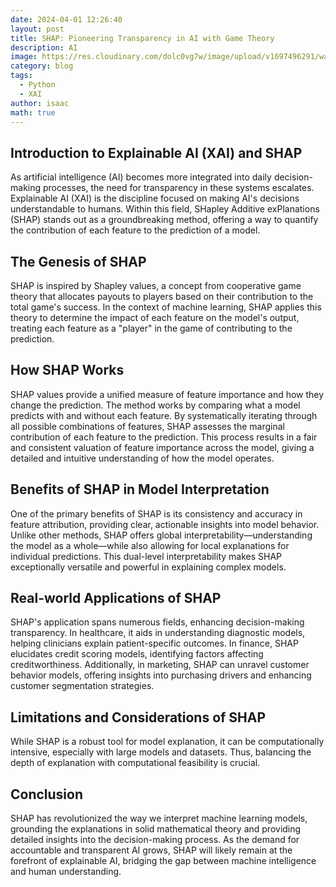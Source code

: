 ```yaml
---
date: 2024-04-01 12:26:40
layout: post
title: SHAP: Pioneering Transparency in AI with Game Theory
description: AI
image: https://res.cloudinary.com/dolc0vg7w/image/upload/v1697496291/waffle/cvw2xf6zmoebdtkgwcb6.png
category: blog
tags:
  - Python
  - XAI
author: isaac
math: true
---
```



## Introduction to Explainable AI (XAI) and SHAP
As artificial intelligence (AI) becomes more integrated into daily decision-making processes, the need for transparency in these systems escalates. Explainable AI (XAI) is the discipline focused on making AI's decisions understandable to humans. Within this field, SHapley Additive exPlanations (SHAP) stands out as a groundbreaking method, offering a way to quantify the contribution of each feature to the prediction of a model.

## The Genesis of SHAP
SHAP is inspired by Shapley values, a concept from cooperative game theory that allocates payouts to players based on their contribution to the total game's success. In the context of machine learning, SHAP applies this theory to determine the impact of each feature on the model's output, treating each feature as a "player" in the game of contributing to the prediction.

## How SHAP Works
SHAP values provide a unified measure of feature importance and how they change the prediction. The method works by comparing what a model predicts with and without each feature. By systematically iterating through all possible combinations of features, SHAP assesses the marginal contribution of each feature to the prediction. This process results in a fair and consistent valuation of feature importance across the model, giving a detailed and intuitive understanding of how the model operates.

## Benefits of SHAP in Model Interpretation
One of the primary benefits of SHAP is its consistency and accuracy in feature attribution, providing clear, actionable insights into model behavior. Unlike other methods, SHAP offers global interpretability—understanding the model as a whole—while also allowing for local explanations for individual predictions. This dual-level interpretability makes SHAP exceptionally versatile and powerful in explaining complex models.

## Real-world Applications of SHAP
SHAP's application spans numerous fields, enhancing decision-making transparency. In healthcare, it aids in understanding diagnostic models, helping clinicians explain patient-specific outcomes. In finance, SHAP elucidates credit scoring models, identifying factors affecting creditworthiness. Additionally, in marketing, SHAP can unravel customer behavior models, offering insights into purchasing drivers and enhancing customer segmentation strategies.

## Limitations and Considerations of SHAP
While SHAP is a robust tool for model explanation, it can be computationally intensive, especially with large models and datasets. Thus, balancing the depth of explanation with computational feasibility is crucial.

## Conclusion
SHAP has revolutionized the way we interpret machine learning models, grounding the explanations in solid mathematical theory and providing detailed insights into the decision-making process. As the demand for accountable and transparent AI grows, SHAP will likely remain at the forefront of explainable AI, bridging the gap between machine intelligence and human understanding.


